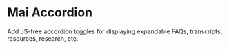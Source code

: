 # Mai Accordion
Add JS-free accordion toggles for displaying expandable FAQs, transcripts, resources, research, etc.
